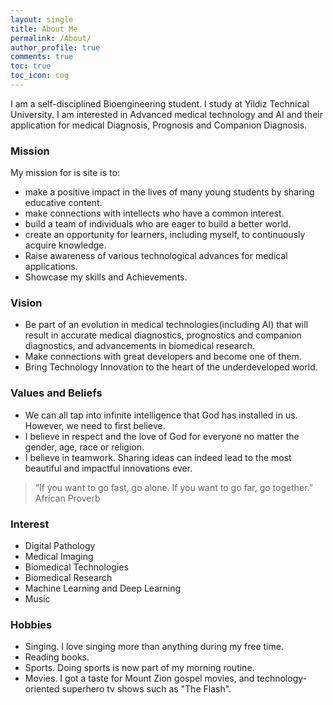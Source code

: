 ```yaml
---
layout: single
title: About Me
permalink: /About/
author_profile: true
comments: true
toc: true
toc_icon: cog
---
```

I am a self-disciplined Bioengineering student. I study at Yildiz Technical University. I am interested in Advanced medical technology and AI and their application for medical Diagnosis, Prognosis and Companion Diagnosis.    
  
### Mission  
My mission for is site is to:  
* make a positive impact in the lives of many young students by sharing educative content.
* make connections with intellects who have a common interest.
* build a team of individuals who are eager to build a better world.
* create an opportunity for learners, including myself, to continuously acquire knowledge.
* Raise awareness of various technological advances for medical applications.
* Showcase my skills and Achievements.    

### Vision  
* Be part of an evolution in medical technologies(including AI) that will result in accurate medical diagnostics, prognostics and companion diagnostics, and advancements in biomedical research. 
* Make connections with great developers and become one of them.
* Bring Technology Innovation to the heart of the underdeveloped world.   
  
### Values and Beliefs   
* We can all tap into infinite intelligence that God has installed in us. However, we need to first believe.
* I believe in respect and the love of God for everyone no matter the gender, age, race or religion. 
* I believe in teamwork. Sharing ideas can indeed lead to the most beautiful and impactful innovations ever.  

> “If you want to go fast, go alone. If you want to go far, go together.”  African Proverb

### Interest  
  * Digital Pathology
  * Medical Imaging
  * Biomedical Technologies
  * Biomedical Research
  * Machine Learning and Deep Learning
  * Music
  
### Hobbies  
* Singing. I love singing more than anything during my free time.
* Reading books.
* Sports. Doing sports is now part of my morning routine.
* Movies. I got a taste for Mount Zion gospel movies, and technology-oriented superhero tv shows such as "The Flash".



